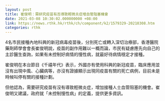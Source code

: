 ```yaml
---
layout: post
title: 崔俊明：需研究疫苗有否導致輕微炎症增血管阻塞機會
date: 2021-03-08 10:30:02.000000000 +08:00
link: https://news.rthk.hk/rthk/ch/component/k2/1579329-20210308.htm
categories: rthk
---
```


4名市民接種內地科興的新冠病毒疫苗後，分別死亡或轉入深切治療部，香港醫院藥劑師學會會長崔俊明說，疫苗的副作用難以一概而論，市民有疑慮應先向自己的主診醫生查詢，如果有未控制好病情的慢性病，就最好待病情穩定才接種。

崔俊明在本台節目《千禧年代》表示，外國亦有使用科興的新冠疫苗，臨床應用並沒有出現中風、心臟病等，亦沒有證據顯示出現同疫苗有關的死亡病例，目前未是時候叫停有關的接種計劃。

但他認為，需要研究疫苗有沒有導致輕微炎症，增加接種人士血管阻塞的機會。崔俊明又建議，政府就「未控制慢性病」的定義，提供更多資訊。
